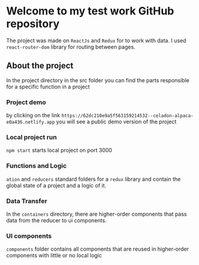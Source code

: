 # Welcome to my test work GitHub repository

The project was made on `ReactJs` and `Redux` for to work with data. I used `react-router-dom` library for routing between pages.

## About the project

In the project directory in the src folder you can find the parts responsible for a specific function in a project

### Project demo 

by clicking on the link `https://62dc210e9a5f563159214532--celadon-alpaca-e0a436.netlify.app` you will see a public demo version of the project

### Local project run

`npm start` starts local project on port 3000

### Functions and Logic

`ation` and `reducers` standard folders for a `redux` library and contain the global state of a project and a logic of it.

### Data Transfer

In the `containers` directory, there are higher-order components that pass data from the reducer to ui components.

### UI components

`components` folder contains all components that are reused in higher-order components with little or no local logic
